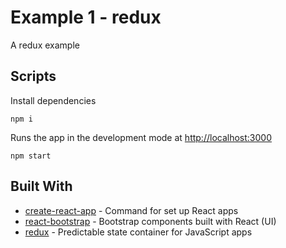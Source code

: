 # Example 1 - redux

A redux example


## Scripts

Install dependencies
```
npm i
```

Runs the app in the development mode at [http://localhost:3000](http://localhost:3000)
```
npm start
```


## Built With

* [create-react-app](https://github.com/facebook/create-react-app) - Command for set up React apps
* [react-bootstrap](https://github.com/react-bootstrap/react-bootstrap) - Bootstrap components built with React (UI)
* [redux](https://github.com/reduxjs/redux) - Predictable state container for JavaScript apps